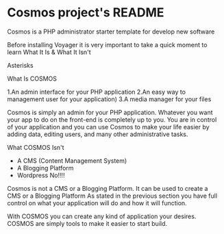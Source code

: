# Cosmos project's README
Cosmos is a PHP administrator starter template for develop new software

Before installing Voyager it is very important to take a quick moment to learn What It Is & What It Isn't

Asterisks

What Is COSMOS

1.An admin interface for your PHP application
2.An easy way to management user for your application)
3.A media manager for your files

Cosmos is simply an admin for your PHP application. Whatever you want your app to do on the front-end is completely up to you. You are in control of your application and you can use Cosmos to make your life easier by adding data, editing users, and many other administrative tasks.

What COSMOS Isn't

* A CMS (Content Management System)
* A Blogging Platform
* Wordpress No!!!!

Cosmos is not a CMS or a Blogging Platform. It can be used to create a CMS or a Blogging Platform As stated in the previous section you have full control on what your application will do and how it will function.

With COSMOS you can create any kind of application your desires. COSMOS are simply tools to make it easier to start build.
